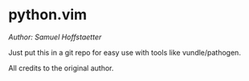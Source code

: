 # python.vim

*Author: Samuel Hoffstaetter*

Just put this in a git repo for easy use with tools like vundle/pathogen.

All credits to the original author.
